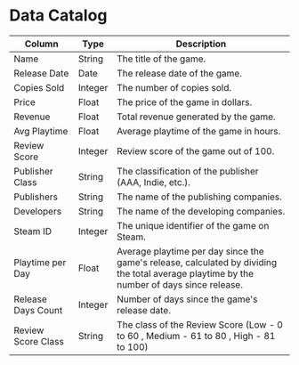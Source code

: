 # Data Catalog

| Column           | Type         | Description                                      | 
|------------------|--------------|--------------------------------------------------|
| Name             | String       | The title of the game.                           |
| Release Date     | Date         | The release date of the game.                    |
| Copies Sold      | Integer      | The number of copies sold.                       |
| Price            | Float        | The price of the game in dollars.                |
| Revenue          | Float        | Total revenue generated by the game.             |
| Avg Playtime     | Float        | Average playtime of the game in hours.           |
| Review Score     | Integer      | Review score of the game out of 100.             |
| Publisher Class  | String       | The classification of the publisher (AAA, Indie, etc.). |
| Publishers       | String       | The name of the publishing companies.            |
| Developers       | String       | The name of the developing companies.            |
| Steam ID         | Integer      | The unique identifier of the game on Steam.      |
| Playtime per Day | Float        | Average playtime per day since the game's release, calculated by dividing the total average playtime by the number of days since release. |
| Release Days Count | Integer    | Number of days since the game's release date.    | 
| Review Score Class | String | The class of the Review Score (Low - 0 to 60 , Medium - 61 to 80 , High - 81 to 100)|
